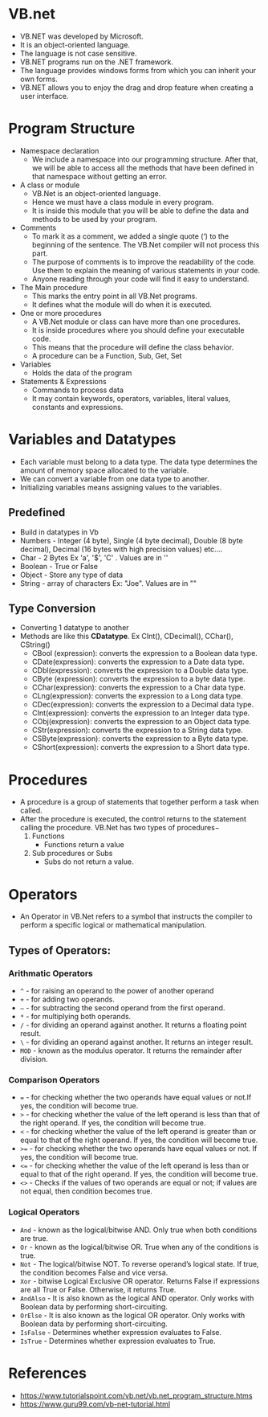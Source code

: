 # VB.net
* VB.NET was developed by Microsoft.
* It is an object-oriented language.
* The language is not case sensitive.
* VB.NET programs run on the .NET framework.
* The language provides windows forms from which you can inherit your own forms.
* VB.NET allows you to enjoy the drag and drop feature when creating a user interface.

# Program Structure
* Namespace declaration
    * We include a namespace into our programming structure. After that, we will be able to access all the methods that have been defined in that namespace without getting an error.
* A class or module
    * VB.Net is an object-oriented language. 
    * Hence we must have a class module in every program. 
    * It is inside this module that you will be able to define the data and methods to be used by your program.
* Comments
    * To mark it as a comment, we added a single quote (‘) to the beginning of the sentence. The VB.Net compiler will not process this part. 
    * The purpose of comments is to improve the readability of the code. Use them to explain the meaning of various statements in your code. 
    * Anyone reading through your code will find it easy to understand.
* The Main procedure
    * This marks the entry point in all VB.Net programs. 
    * It defines what the module will do when it is executed.
* One or more procedures
    * A VB.Net module or class can have more than one procedures. 
    * It is inside procedures where you should define your executable code. 
    * This means that the procedure will define the class behavior. 
    * A procedure can be a Function, Sub, Get, Set
* Variables
    * Holds the data of the program
* Statements & Expressions
    * Commands to process data
    * It may contain keywords, operators, variables, literal values, constants and expressions.

# Variables and Datatypes
* Each variable must belong to a data type. The data type determines the amount of memory space allocated to the variable.
* We can convert a variable from one data type to another.
* Initializing variables means assigning values to the variables.
## Predefined
- Build in datatypes in Vb
- Numbers - Integer (4 byte), Single (4 byte decimal), Double (8 byte decimal), Decimal (16 bytes with high precision values) etc....
- Char - 2 Bytes Ex 'a', '$', 'C' . Values are in ''
- Boolean - True or False
- Object - Store any type of data
- String - array of characters Ex: "Joe". Values are in ""

## Type Conversion 
- Converting 1 datatype to another
- Methods are like this **CDatatype**. Ex CInt(), CDecimal(), CChar(), CString()
    * CBool (expression): converts the expression to a Boolean data type.
    * CDate(expression): converts the expression to a Date data type.
    * CDbl(expression): converts the expression to a Double data type.
    * CByte (expression): converts the expression to a byte data type.
    * CChar(expression): converts the expression to a Char data type.
    * CLng(expression): converts the expression to a Long data type.
    * CDec(expression): converts the expression to a Decimal data type.
    * CInt(expression): converts the expression to an Integer data type.
    * CObj(expression): converts the expression to an Object data type.
    * CStr(expression): converts the expression to a String data type.
    * CSByte(expression): converts the expression to a Byte data type.
    * CShort(expression): converts the expression to a Short data type.

# Procedures
* A procedure is a group of statements that together perform a task when called. 
* After the procedure is executed, the control returns to the statement calling the procedure. VB.Net has two types of procedures−
    1. Functions
        * Functions return a value
    2. Sub procedures or Subs
        * Subs do not return a value.
# Operators
* An Operator in VB.Net refers to a symbol that instructs the compiler to perform a specific logical or mathematical manipulation.
## Types of Operators:
### Arithmatic Operators
* `^` - for raising an operand to the power of another operand
* `+` -	for adding two operands.
* `–` -	for subtracting the second operand from the first operand.
* `*` -	for multiplying both operands.
* `/` -	for dividing an operand against another. It returns a floating point result.
* `\` -	for dividing an operand against another. It returns an integer result.
* `MOD` -	known as the modulus operator. It returns the remainder after division.

### Comparison Operators
* `=` -	for checking whether the two operands have equal values or not.If yes, the condition will become true.
* `>` -	for checking whether the value of the left operand is less than that of the right operand. If yes, the condition will become true.
* `<` -	for checking whether the value of the left operand is greater than or equal to that of the right operand. If yes, the condition will become true.
* `>=` -	for checking whether the two operands have equal values or not. If yes, the condition will become true.
* `<=` -	for checking whether the value of the left operand is less than or equal to that of the right operand. If yes, the condition will become true.
* `<>` - Checks if the values of two operands are equal or not; if values are not equal, then condition becomes true.

### Logical Operators
* `And` -	known as the logical/bitwise AND. Only true when both conditions are true.
* `Or` -	known as the logical/bitwise OR. True when any of the conditions is true.
* `Not` -	The logical/bitwise NOT. To reverse operand’s logical state. If true, the condition becomes False and vice versa.
* `Xor` -	bitwise Logical Exclusive OR operator. Returns False if expressions are all True or False. Otherwise, it returns True.
* `AndAlso` -	It is also known as the logical AND operator. Only works with Boolean data by performing short-circuiting.
* `OrElse` -	It is also known as the logical OR operator. Only works with Boolean data by performing short-circuiting.
* `IsFalse` -	Determines whether expression evaluates to False.
* `IsTrue` -	Determines whether expression evaluates to True.

# References
- https://www.tutorialspoint.com/vb.net/vb.net_program_structure.htms
- https://www.guru99.com/vb-net-tutorial.html
